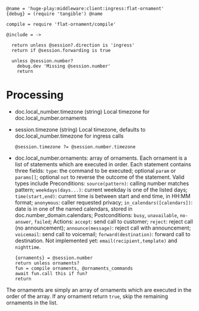     @name = 'huge-play:middleware:client:ingress:flat-ornament'
    {debug} = (require 'tangible') @name

    compile = require 'flat-ornament/compile'

    @include = ->

      return unless @session?.direction is 'ingress'
      return if @session.forwarding is true

      unless @session.number?
        debug.dev 'Missing @session.number'
        return

Processing
==========

* doc.local_number.timezone (string) Local timezone for doc.local_number.ornaments
* session.timezone (string) Local timezone, defaults to doc.local_number.timezone for ingress calls

      @session.timezone ?= @session.number.timezone

* doc.local_number.ornaments: array of ornaments. Each ornament is a list of statements which are executed in order. Each statement contains three fields: `type`: the command to be executed; optional `param` or `params[]`; optional `not` to reverse the outcome of the statement. Valid types include Preconditions: `source(pattern)`: calling number matches pattern; `weekdays(days...)`: current weekday is one of the listed days; `time(start,end)`: current time is between start and end time, in HH:MM format; `anonymous`: caller requested privacy; `in_calendars([calendars])`: date is in one of the named calendars, stored in doc.number_domain.calendars; Postconditions: `busy`, `unavailable`, `no-answer`, `failed`; Actions: `accept`: send call to customer; `reject`: reject call (no announcement); `announce(message)`: reject call with announcement; `voicemail`: send call to voicemail; `forward(destination)`: forward call to destination. Not implemented yet: `email(recipient,template)` and `nighttime`.

      {ornaments} = @session.number
      return unless ornaments?
      fun = compile ornaments, @ornaments_commands
      await fun.call this if fun?
      return

The ornaments are simply an array of ornaments which are executed in the order of the array.
If any ornament return `true`, skip the remaining ornaments in the list.

